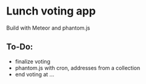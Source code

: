 # Lunch voting app

Build with Meteor and phantom.js

## To-Do:
* finalize voting
* phantom.js with cron, addresses from a collection
* end voting at ...

